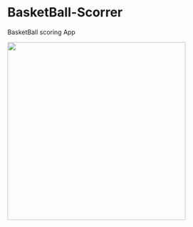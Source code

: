 # BasketBall-Scorrer
BasketBall scoring App 


<img src = "https://user-images.githubusercontent.com/30453784/74307535-a27b3d80-4d8b-11ea-86e7-b9e95061ec67.png" width = 400>
